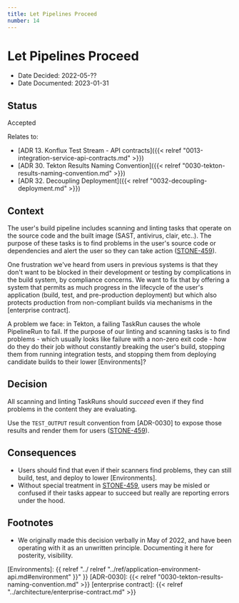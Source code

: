 ```yaml
---
title: Let Pipelines Proceed
number: 14
---
```

# Let Pipelines Proceed

* Date Decided: 2022-05-??
* Date Documented: 2023-01-31

## Status

Accepted

Relates to:
* [ADR 13. Konflux Test Stream - API contracts]({{< relref "0013-integration-service-api-contracts.md" >}})
* [ADR 30. Tekton Results Naming Convention]({{< relref "0030-tekton-results-naming-convention.md" >}})
* [ADR 32. Decoupling Deployment]({{< relref "0032-decoupling-deployment.md" >}})

## Context

The user's build pipeline includes scanning and linting tasks that operate on the source code and
the built image (SAST, antivirus, clair, etc..). The purpose of these tasks is to find problems in
the user's source code or dependencies and alert the user so they can take action ([STONE-459]).

One frustration we've heard from users in previous systems is that they don't want to be blocked in
their development or testing by complications in the build system, by compliance concerns. We want
to fix that by offering a system that permits as much progress in the lifecycle of the user's
application (build, test, and pre-production deployment) but which also protects production from
non-compliant builds via mechanisms in the [enterprise contract].

A problem we face: in Tekton, a failing TaskRun causes the whole PipelineRun to fail. If the purpose
of our linting and scanning tasks is to find problems - which usually looks like failure with
a non-zero exit code - how do they do their job without constantly breaking the user's build,
stopping them from running integration tests, and stopping them from deploying candidate builds to
their lower [Environments]?

## Decision

All scanning and linting TaskRuns should *succeed* even if they find problems in the content they
are evaluating.

Use the `TEST_OUTPUT` result convention from [ADR-0030] to expose those results and render them
for users ([STONE-459]).

## Consequences

* Users should find that even if their scanners find problems, they can still build, test, and
  deploy to lower [Environments].
* Without special treatment in [STONE-459], users may be misled or confused if their tasks appear to
  succeed but really are reporting errors under the hood.

## Footnotes

* We originally made this decision verbally in May of 2022, and have been operating with it as an
  unwritten principle. Documenting it here for posterity, visibility.

[STONE-459]: https://issues.redhat.com/browse/STONE-459
[Environments]: {{ relref "../ relref "../ref/application-environment-api.md#environment" }}" }}
[ADR-0030]: {{< relref "0030-tekton-results-naming-convention.md" >}}
[enterprise contract]: {{< relref "../architecture/enterprise-contract.md" >}}
